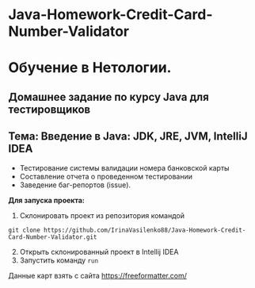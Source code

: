 # Java-Homework-Credit-Card-Number-Validator

# Обучение в Нетологии.

## Домашнее задание по курсу Java для тестировщиков

## Тема: Введение в Java: JDK, JRE, JVM, IntelliJ IDEA

- Тестирование системы  валидации номера банковской карты
- Составление отчета о проведенном тестировании 
- Заведение баг-репортов (issue).

**Для запуска проекта:**
1. Склонировать проект из репозитория командой 

```
git clone https://github.com/IrinaVasilenko88/Java-Homework-Credit-Card-Number-Validator.git
``` 
2. Открыть склонированный проект в Intellij IDEA
3. Запустить команду ```run```

Данные карт взять с сайта https://freeformatter.com/
